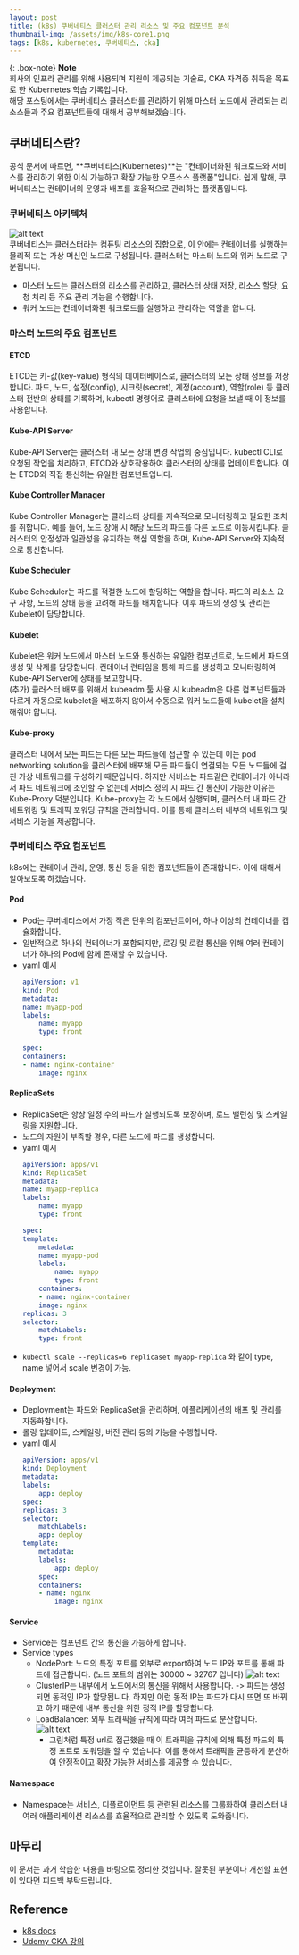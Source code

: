 ```yaml
---
layout: post
title: (k8s) 쿠버네티스 클러스터 관리 리소스 및 주요 컴포넌트 분석
thumbnail-img: /assets/img/k8s-core1.png
tags: [k8s, kubernetes, 쿠버네티스, cka]
---
```


{: .box-note}
**Note**  
회사의 인프라 관리를 위해 사용되며 지원이 제공되는 기술로, CKA 자격증 취득을 목표로 한 Kubernetes 학습 기록입니다.  
해당 포스팅에서는 쿠버네티스 클러스터를 관리하기 위해 마스터 노드에서 관리되는 리소스들과 주요 컴포넌트들에 대해서 공부해보겠습니다.

## 쿠버네티스란?
공식 문서에 따르면, **쿠버네티스(Kubernetes)**는 "컨테이너화된 워크로드와 서비스를 관리하기 위한 이식 가능하고 확장 가능한 오픈소스 플랫폼"입니다. 쉽게 말해, 쿠버네티스는 컨테이너의 운영과 배포를 효율적으로 관리하는 플랫폼입니다.

### 쿠버네티스 아키텍처
![alt text](/assets/img/k8s-core1.png)  
쿠버네티스는 클러스터라는 컴퓨팅 리소스의 집합으로, 이 안에는 컨테이너를 실행하는 물리적 또는 가상 머신인 노드로 구성됩니다. 클러스터는 마스터 노드와 워커 노드로 구분됩니다.
- 마스터 노드는 클러스터의 리소스를 관리하고, 클러스터 상태 저장, 리소스 할당, 요청 처리 등 주요 관리 기능을 수행합니다.
- 워커 노드는 컨테이너화된 워크로드를 실행하고 관리하는 역할을 합니다.

### 마스터 노드의 주요 컴포넌트
#### ETCD
ETCD는 키-값(key-value) 형식의 데이터베이스로, 클러스터의 모든 상태 정보를 저장합니다. 파드, 노드, 설정(config), 시크릿(secret), 계정(account), 역할(role) 등 클러스터 전반의 상태를 기록하며, kubectl 명령어로 클러스터에 요청을 보낼 때 이 정보를 사용합니다.
#### Kube-API Server
Kube-API Server는 클러스터 내 모든 상태 변경 작업의 중심입니다. kubectl CLI로 요청된 작업을 처리하고, ETCD와 상호작용하여 클러스터의 상태를 업데이트합니다. 이는 ETCD와 직접 통신하는 유일한 컴포넌트입니다.
#### Kube Controller Manager
Kube Controller Manager는 클러스터 상태를 지속적으로 모니터링하고 필요한 조치를 취합니다. 예를 들어, 노드 장애 시 해당 노드의 파드를 다른 노드로 이동시킵니다. 클러스터의 안정성과 일관성을 유지하는 핵심 역할을 하며, Kube-API Server와 지속적으로 통신합니다.
#### Kube Scheduler
Kube Scheduler는 파드를 적절한 노드에 할당하는 역할을 합니다. 파드의 리소스 요구 사항, 노드의 상태 등을 고려해 파드를 배치합니다. 이후 파드의 생성 및 관리는 Kubelet이 담당합니다.
#### Kubelet
Kubelet은 워커 노드에서 마스터 노드와 통신하는 유일한 컴포넌트로, 노드에서 파드의 생성 및 삭제를 담당합니다. 컨테이너 런타임을 통해 파드를 생성하고 모니터링하여 Kube-API Server에 상태를 보고합니다.  
(추가) 클러스터 배포를 위해서 kubeadm 툴 사용 시 kubeadm은 다른 컴포넌트들과 다르게 자동으로 kubelet을 배포하지 않아서 수동으로 워커 노드들에 kubelet을 설치해줘야 합니다.
#### Kube-proxy
클러스터 내에서 모든 파드는 다른 모든 파드들에 접근할 수 있는데 이는 pod networking solution을 클러스터에 배포해 모든 파드들이 연결되는 모든 노드들에 걸친 가상 네트워크를 구성하기 때문입니다.
하지만 서비스는 파드같은 컨테이너가 아니라서 파드 네트워크에 조인할 수 없는데 서비스 정의 시 파드 간 통신이 가능한 이유는 Kube-Proxy 덕분입니다. Kube-proxy는 각 노드에서 실행되며, 클러스터 내 파드 간 네트워킹 및 트래픽 포워딩 규칙을 관리합니다. 이를 통해 클러스터 내부의 네트워크 및 서비스 기능을 제공합니다.  

### 쿠버네티스 주요 컴포넌트
k8s에는 컨테이너 관리, 운영, 통신 등을 위한 컴포넌트들이 존재합니다. 이에 대해서 알아보도록 하겠습니다.
#### Pod
- Pod는 쿠버네티스에서 가장 작은 단위의 컴포넌트이며, 하나 이상의 컨테이너를 캡슐화합니다.
- 일반적으로 하나의 컨테이너가 포함되지만, 로깅 및 로컬 통신을 위해 여러 컨테이너가 하나의 Pod에 함께 존재할 수 있습니다.
- yaml 예시
	```yaml
	apiVersion: v1
	kind: Pod
	metadata:
	name: myapp-pod
	labels:
		name: myapp
		type: front
	
	spec:
	containers:
	- name: nginx-container
		image: nginx
	```  

#### ReplicaSets
- ReplicaSet은 항상 일정 수의 파드가 실행되도록 보장하며, 로드 밸런싱 및 스케일링을 지원합니다.
- 노드의 자원이 부족할 경우, 다른 노드에 파드를 생성합니다.
- yaml 예시
	```yaml
	apiVersion: apps/v1
	kind: ReplicaSet
	metadata:
	name: myapp-replica
	labels:
		name: myapp
		type: front
	
	spec:
	template:
		metadata:
		name: myapp-pod
		labels:
			name: myapp
			type: front
		containers:
		- name: nginx-container
		image: nginx
	replicas: 3
	selector:
		matchLabels:
		type: front
	```
- ```kubectl scale --replicas=6 replicaset myapp-replica``` 와 같이 type, name 넣어서 scale 변경이 가능.  

#### Deployment
- Deployment는 파드와 ReplicaSet을 관리하며, 애플리케이션의 배포 및 관리를 자동화합니다.
- 롤링 업데이트, 스케일링, 버전 관리 등의 기능을 수행합니다.
- yaml 예시
	```yaml
	apiVersion: apps/v1
	kind: Deployment
	metadata:
	labels:
		app: deploy
	spec:
	replicas: 3
	selector:
		matchLabels:
		app: deploy
	template:
		metadata:
		labels:
			app: deploy
		spec:
		containers:
		- name: nginx
			image: nginx
	```   

#### Service
- Service는 컴포넌트 간의 통신을 가능하게 합니다.
- Service types
	- NodePort: 노드의 특정 포트를 외부로 export하여 노드 IP와 포트를 통해 파드에 접근합니다. (노드 포트의 범위는 30000 ~ 32767 입니다)
		![alt text](/assets/img/k8s-core2.png)  
	- ClusterIP는 내부에서 노드에서의 통신을 위해서 사용합니다. -> 파드는 생성되면 동적인 IP가 할당됩니다. 하지만 이런 동적 IP는 파드가 다시 뜨면 또 바뀌고 하기 때문에 내부 통신을 위한 정적 IP를 할당합니다.
	- LoadBalancer: 외부 트래픽을 규칙에 따라 여러 파드로 분산합니다.
		![alt text](/assets/img/k8s-core3.png)  
		- 그림처럼 특정 url로 접근했을 때 이 트래픽을 규칙에 의해 특정 파드의 특정 포트로 포워딩을 할 수 있습니다. 이를 통해서 트래픽을 균등하게 분산하여 안정적이고 확장 가능한 서비스를 제공할 수 있습니다.  

#### Namespace
- Namespace는 서비스, 디플로이먼트 등 관련된 리소스를 그룹화하여 클러스터 내 여러 애플리케이션 리소스를 효율적으로 관리할 수 있도록 도와줍니다.

## 마무리
이 문서는 과거 학습한 내용을 바탕으로 정리한 것입니다. 잘못된 부분이나 개선할 표현이 있다면 피드백 부탁드립니다.

## Reference
- [k8s docs](https://kubernetes.io/ko/docs)
- [Udemy CKA 강의](https://www.udemy.com/course/certified-kubernetes-administrator-with-practice-tests/?srsltid=AfmBOoqnCrbfruYv66Esw2aE0Gqa7F8slLiwiY8ImTcR6el4vZptiHq-)
